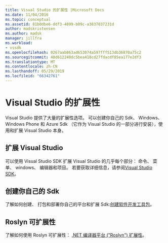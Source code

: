 ```yaml
---
title: Visual Studio 的扩展性 |Microsoft Docs
ms.date: 11/04/2016
ms.topic: conceptual
ms.assetid: 81b0dbe6-ddf3-4899-b09c-a3837037231d
author: madskristensen
ms.author: madsk
manager: jillfra
ms.workload:
- vssdk
ms.openlocfilehash: 0267aab863ad653074a597fff513db36870a75c2
ms.sourcegitcommit: 40d612240dc5bea418cd27fdacdf85ea177e2df3
ms.translationtype: MT
ms.contentlocale: zh-CN
ms.lasthandoff: 05/29/2019
ms.locfileid: "66342761"
---
```

# <a name="extensibility-in-visual-studio"></a>Visual Studio 的扩展性
Visual Studio 提供了大量的扩展性选项。 可以创建你自己的 Sdk、 Windows、 Windows Phone 和 Azure Sdk （它作为 Visual Studio 的一部分进行安装），使用和扩展 Visual Studio 本身。

## <a name="extend-visual-studio"></a>扩展 Visual Studio
 可以使用 Visual Studio SDK 扩展 Visual Studio 的几乎每个部分： 命令、 菜单、 windows、 编辑器和项目。 若要获取详细信息，请参阅[Visual Studio SDK](../extensibility/visual-studio-sdk.md)。

## <a name="create-your-own-sdks"></a>创建你自己的 Sdk
 了解如何创建、 打包和部署你自己的平台和扩展 Sdk:[创建软件开发工具包](../extensibility/creating-a-software-development-kit.md)。

## <a name="roslyn-extensibility"></a>Roslyn 可扩展性
 了解如何使用 Roslyn 可扩展性： [.NET 编译器平台 ("Roslyn") 扩展性](../extensibility/dotnet-compiler-platform-roslyn-extensibility.md)。